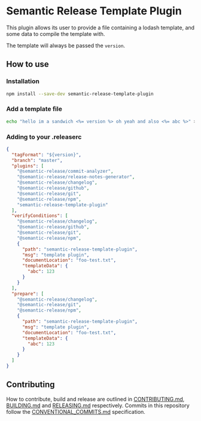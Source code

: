 # Semantic Release Template Plugin

This plugin allows its user to provide a file containing a lodash template, and some data to compile the template with.

The template will always be passed the `version`.

## How to use

### Installation

```bash
npm install --save-dev semantic-release-template-plugin
```

### Add a template file

```bash
echo "hello im a sandwich <%= version %> oh yeah and also <%= abc %>" > foo-text.txt
```

### Adding to your .releaserc

```json
{
  "tagFormat": "${version}",
  "branch": "master",
  "plugins": [
    "@semantic-release/commit-analyzer",
    "@semantic-release/release-notes-generator",
    "@semantic-release/changelog",
    "@semantic-release/github",
    "@semantic-release/git",
    "@semantic-release/npm",
    "semantic-release-template-plugin"
  ],
  "verifyConditions": [
    "@semantic-release/changelog",
    "@semantic-release/github",
    "@semantic-release/git",
    "@semantic-release/npm",
    {
      "path": "semantic-release-template-plugin",
      "msg": "template plugin",
      "documentLocation": "foo-test.txt",
      "templateData": {
        "abc": 123
      }
    }
  ],
  "prepare": [
    "@semantic-release/changelog",
    "@semantic-release/git",
    "@semantic-release/npm",
    {
      "path": "semantic-release-template-plugin",
      "msg": "template plugin",
      "documentLocation": "foo-test.txt",
      "templateData": {
        "abc": 123
      }
    }
  ]
}
```

## Contributing

How to contribute, build and release are outlined in [CONTRIBUTING.md](CONTRIBUTING.md), [BUILDING.md](BUILDING.md) and [RELEASING.md](RELEASING.md) respectively. Commits in this repository follow the [CONVENTIONAL_COMMITS.md](CONVENTIONAL_COMMITS.md) specification.
